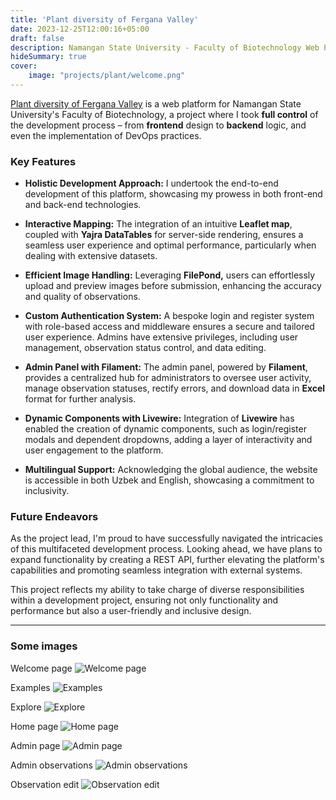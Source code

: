 ```yaml
---
title: 'Plant diversity of Fergana Valley'
date: 2023-12-25T12:00:16+05:00
draft: false
description: Namangan State University - Faculty of Biotechnology Web Platform.
hideSummary: true
cover:
    image: "projects/plant/welcome.png"
---
```



[Plant diversity of Fergana Valley](https://pdfv.uz) is a web platform for Namangan State University's Faculty of Biotechnology, a project where I took **full control** of the development process – from **frontend** design to **backend** logic, and even the implementation of DevOps practices.

### Key Features

- **Holistic Development Approach:** I undertook the end-to-end development of this platform, showcasing my prowess in both front-end and back-end technologies.

- **Interactive Mapping:** The integration of an intuitive __Leaflet map__, coupled with __Yajra DataTables__ for server-side rendering, ensures a seamless user experience and optimal performance, particularly when dealing with extensive datasets.

- **Efficient Image Handling:** Leveraging __FilePond,__ users can effortlessly upload and preview images before submission, enhancing the accuracy and quality of observations.

- **Custom Authentication System:** A bespoke login and register system with role-based access and middleware ensures a secure and tailored user experience. Admins have extensive privileges, including user management, observation status control, and data editing.

- **Admin Panel with Filament:** The admin panel, powered by __Filament__, provides a centralized hub for administrators to oversee user activity, manage observation statuses, rectify errors, and download data in __Excel__ format for further analysis.

- **Dynamic Components with Livewire:** Integration of __Livewire__ has enabled the creation of dynamic components, such as login/register modals and dependent dropdowns, adding a layer of interactivity and user engagement to the platform.

- **Multilingual Support:** Acknowledging the global audience, the website is accessible in both Uzbek and English, showcasing a commitment to inclusivity.

### Future Endeavors

As the project lead, I'm proud to have successfully navigated the intricacies of this multifaceted development process. Looking ahead, we have plans to expand functionality by creating a REST API, further elevating the platform's capabilities and promoting seamless integration with external systems.

This project reflects my ability to take charge of diverse responsibilities within a development project, ensuring not only functionality and performance but also a user-friendly and inclusive design.

*****

### Some images

Welcome page
![Welcome page](/projects/plant/welcome.png)

Examples
![Examples](/projects/plant/examples.png)

Explore 
![Explore](/projects/plant/explore.png)

Home page
![Home page](/projects/plant/home.png)

Admin page
![Admin page](/projects/plant/admin.png)

Admin observations
![Admin observations](/projects/plant/admin-observations.png)

Observation edit
![Observation edit](/projects/plant/admin-edit-observation.png)